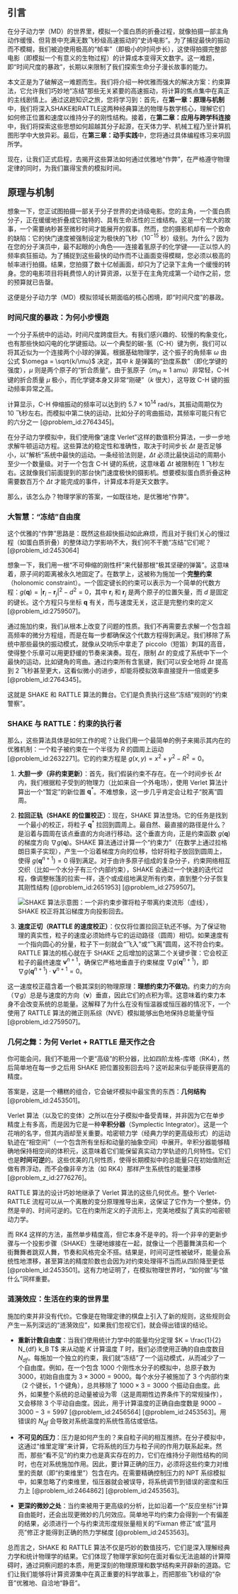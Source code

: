 ## 引言
在分子动力学（MD）的世界里，模拟一个蛋白质的折叠过程，就像拍摄一部主角动作缓慢、但背景中充满无数飞秒级高速振动的“史诗电影”。为了捕捉最快的振动而不模糊，我们被迫使用极高的“帧率”（即极小的时间步长），这使得拍摄完整部电影（即模拟一个有意义的生物过程）的计算成本变得天文数字。这一难题，即“时间尺度的暴政”，长期以来限制了我们探索生命分子漫长故事的能力。

本文正是为了破解这一难题而生。我们将介绍一种优雅而强大的解决方案：约束算法，它允许我们巧妙地“冻结”那些无关紧要的高速振动，将计算的焦点集中在真正的主线剧情上。通过这趟知识之旅，您将学习到：首先，在**第一章：原理与机制**中，我们将深入SHAKE和RATTLE这两种经典算法的物理与数学核心，理解它们如何修正位置和速度以维持分子的刚性结构。接着，在**第二章：应用与跨学科连接**中，我们将探索这些思想如何超越其分子起源，在天体力学、机械工程乃至计算机图形学中大放异彩。最后，在**第三章：动手实践**中，您将通过具体编程练习来巩固所学。

现在，让我们正式启程，去揭开这些算法如何通过优雅地“作弊”，在严格遵守物理定律的同时，为我们赢得宝贵的模拟时间。

## 原理与机制

想象一下，您正试图拍摄一部关于分子世界的史诗级电影。您的主角，一个蛋白质分子，正在缓缓地折叠成它独特的、具有生命活性的三维结构。这是一个宏大的故事，一个需要纳秒甚至微秒时间才能展开的叙事。然而，您的摄影机却有一个致命的缺陷：它的快门速度被强制设定为极快的飞秒（$10^{-15}$ 秒）级别。为什么？因为在您的分子演员中，最不起眼的小角色——连接着氢原子的化学键——正以惊人的频率疯狂振动。为了捕捉到这些最快的动作而不让画面变得模糊，您必须以极高的帧率进行拍摄。结果，您拍摄了数十亿帧画面，却只为了记录下主角一个缓慢的转身。您的电影项目将耗费惊人的计算资源，以至于在主角完成第一个动作之前，您的预算就已告罄。

这便是分子动力学（MD）模拟领域长期面临的核心困境，即“时间尺度”的暴政。

### 时间尺度的暴政：为何小步慢跑

一个分子系统中的运动，时间尺度跨度巨大。有我们感兴趣的、较慢的构象变化，也有那些快如闪电的化学键振动。以一个典型的碳-氢（C-H）键为例，我们可以将其近似为一个连接两个小球的弹簧。根据基础物理学，这个振子的角频率 $\omega$ 由公式 $\omega = \sqrt{k/\mu}$ 决定，其中 $k$ 是弹簧的“劲度系数”（即化学键的强度），$\mu$ 则是两个原子的“折合质量”。由于氢原子（$m_H \approx 1$ amu）非常轻，C-H 键的折合质量 $\mu$ 极小，而化学键本身又非常“刚硬”（$k$ 很大），这导致 C-H 键的振动频率异常之高。

计算显示，C-H 伸缩振动的频率可以达到约 $5.7 \times 10^{14}$ rad/s，其振动周期仅为 10 飞秒左右。而模拟中第二快的运动，比如分子的弯曲振动，其频率可能只有它的六分之一 [@problem_id:2764345]。

在分子动力学模拟中，我们使用像“速度 Verlet”这样的数值积分算法，一步一步地求解牛顿运动方程。这些算法的稳定性和准确性，取决于时间步长 $\Delta t$ 是否足够小，以“解析”系统中最快的运动。一条经验法则是，$\Delta t$ 必须比最快运动的周期小至少一个数量级。对于一个包含 C-H 键的系统，这意味着 $\Delta t$ 被限制在 1 飞秒左右。这就像我们前面提到的那台快门速度极快的摄影机。想要模拟蛋白质折叠这种需要数百万个 $\Delta t$ 才能完成的事件，计算成本将是天文数字。

那么，该怎么办？物理学家的答案，一如既往地，是优雅地“作弊”。

### 大智慧：“冻结”自由度

这个优雅的“作弊”思路是：既然这些超快振动如此麻烦，而且对于我们关心的慢过程（如蛋白质折叠）的整体动力学影响不大，我们何不干脆“冻结”它们呢？[@problem_id:2453064]

想象一下，我们用一根“不可伸缩的刚性杆”来代替那根“极其坚硬的弹簧”。这意味着，原子间的距离被永久地固定了。在数学上，这被称为施加一个**完整约束**（holonomic constraint）。一个固定键长的约束可以表示为一个简单的代数方程：$g(\mathbf{q}) = |\mathbf{r}_i - \mathbf{r}_j|^2 - d^2 = 0$，其中 $\mathbf{r}_i$ 和 $\mathbf{r}_j$ 是两个原子的位置矢量，而 $d$ 是固定的键长。这个方程只与坐标 $\mathbf{q}$ 有关，而与速度无关，这正是完整约束的定义 [@problem_id:2759507]。

通过施加约束，我们从根本上改变了问题的性质。我们不再需要去求解一个包含超高频率的微分方程组，而是在每一步都确保这个代数方程得到满足。我们移除了系统中那些最快的振动模式，就像从交响乐中拿走了 piccolo（短笛）刺耳的高音，使得整个乐章可以用更舒缓的节奏来演奏。现在，限制 $\Delta t$ 的变成了系统中下一个最快的运动，比如键角的弯曲。通过约束所有含氢键，我们可以安全地将 $\Delta t$ 提高到 2 飞秒甚至更大，这看似微小的进步，却能将模拟效率直接提升一倍或更多 [@problem_id:2764345]。

这就是 SHAKE 和 RATTLE 算法的舞台。它们是负责执行这些“冻结”规则的“约束警察”。

### SHAKE 与 RATTLE：约束的执行者

那么，这些算法具体是如何工作的呢？让我们用一个最简单的例子来揭示其内在的优雅机制：一个粒子被约束在一个半径为 $R$ 的圆周上运动 [@problem_id:2632271]。它的约束方程是 $g(x, y) = x^2 + y^2 - R^2 = 0$。

1.  **大胆一步（非约束更新）**：首先，我们假装约束不存在。在一个时间步长 $\Delta t$ 内，我们根据粒子受到的物理力（比如来自一个外电场），使用 Verlet 算法计算出一个“暂定”的新位置 $\mathbf{q}^{\ast}$。不难想象，这一步几乎肯定会让粒子“脱离”圆周。

2.  **拉回正轨（SHAKE 的位置校正）**：现在，SHAKE 算法登场。它的任务是找到一个最小的校正，将粒子 $\mathbf{q}^{\ast}$ 拉回到圆周上。最自然、最直接的路径是什么？是沿着与圆周在该点垂直的方向进行移动。这个垂直方向，正是约束函数 $g(\mathbf{q})$ 的梯度方向 $\nabla g(\mathbf{q})$。SHAKE 算法通过计算一个“约束力”（在数学上通过拉格朗日乘子实现），产生一个沿着梯度方向的位移，恰好将粒子放回到圆周上，使得 $g(\mathbf{q}^{n+1}) = 0$ 得到满足。对于由许多原子组成的复杂分子，约束网络相互交织（比如一个水分子有三个内部约束），SHAKE 会通过一个快速的迭代过程，像调整帐篷的拉索一样，逐个或成组地满足所有约束，直到整个分子恢复其刚性结构 [@problem_id:2651953] [@problem_id:2759507]。

    ![SHAKE 算法示意图：一个非约束步骤将粒子带离约束流形（虚线），SHAKE 校正将其沿梯度方向投影回去。](https://example.com/shake_diagram.png)

3.  **速度正切（RATTLE 的速度校正）**：仅仅将位置拉回正轨还不够。为了保证物理的真实性，粒子的速度必须始终与它的运动路径（圆周）相切。如果速度有一个指向圆心的分量，粒子下一刻就会“飞入”或“飞离”圆周，这不符合约束。RATTLE 算法的核心就在于 SHAKE 之后增加的这第二个关键步骤：它会校正粒子的最终速度 $\mathbf{v}^{n+1}$，确保它严格地垂直于约束梯度 $\nabla g(\mathbf{q}^{n+1})$，即 $\nabla g(\mathbf{q}^{n+1}) \cdot \mathbf{v}^{n+1} = 0$。

这一速度校正蕴含着一个极其深刻的物理原理：**理想约束力不做功**。约束力的方向（$\nabla g$）总是与速度的方向（$\mathbf{v}$）垂直，因此它们的点积为零。这意味着约束力本身不会改变系统的总能量。这解释了为什么在没有恒温器或恒压器的情况下，一个使用了 RATTLE 算法的微正则系综（NVE）模拟能够出色地保持总能量守恒 [@problem_id:2759507]。

### 几何之舞：为何 Verlet + RATTLE 是天作之合

你可能会问，我们不能用一个更“高级”的积分器，比如四阶龙格-库塔（RK4），然后简单地在每一步之后用 SHAKE 把位置投影回去吗？这听起来似乎能获得更高的精度。

答案是，这是一个糟糕的组合，它会破坏模拟中最宝贵的东西：**几何结构** [@problem_id:2453501]。

Verlet 算法（以及它的变体）之所以在分子模拟中备受青睐，并非因为它在单步精度上有多高，而是因为它是一种**辛积分器**（Symplectic Integrator）。这是一个花哨的名字，但其内涵却至关重要。哈密顿力学（经典力学的更高级形式）的运动轨迹在“相空间”（一个包含所有坐标和动量的抽象空间）中展开。辛积分器能够精确地保持相空间的体积元，这意味着它们能保留真实动力学轨迹的几何特性。它们也是**时间可逆**的。这些优美的几何性质，使得长期模拟中的总能量只在初始值附近做有界浮动，而不会像非辛方法（如 RK4）那样产生系统性的能量漂移 [@problem_z_id:2776276]。

RATTLE 算法的设计巧妙地继承了 Verlet 算法的这些几何优点。整个 Verlet-RATTLE 流程可以从一个离散的变分原理推导出来，这保证了它作为一个整体，仍然是辛的、时间可逆的。它在约束所定义的子流形上，完美地模拟了真实的哈密顿动力学。

而 RK4 这样的方法，虽然单步精度高，但它本身不是辛的。将一个非辛的更新步骤与一个投影步骤（SHAKE）生硬地嫁接在一起，就像让一个芭蕾舞演员和一个街舞舞者跳双人舞，节奏和风格完全不搭。结果是，时间可逆性被破坏，能量会系统性地漂移，甚至算法的精度阶数也会因为对约束处理得不当而从四阶降至更低 [@problem_id:2453501]。这有力地证明了，在模拟物理世界时，“如何做”与“做什么”同样重要。

### 涟漪效应：生活在约束的世界里

施加约束并非没有代价。它像是在物理定律的棋盘上引入了新的规则，这些规则会产生一系列深远的“涟漪效应”，如果我们忽视它们，就会得出错误的结论。

*   **重新计数自由度**：当我们使用统计力学中的能量均分定理 $K = \frac{1}{2} N_{df} k_B T$ 来从动能 $K$ 计算温度 $T$ 时，我们必须使用正确的自由度数目 $N_{df}$。每施加一个独立的约束，我们就“冻结”了一个运动模式，从而减少了一个自由度。例如，在一个包含 1000 个刚性水分子的模拟中，总原子数为 3000，初始自由度为 $3 \times 3000 = 9000$。每个水分子被施加了 3 个内部约束（2 个键长，1 个键角），总共移除了 $1000 \times 3 = 3000$ 个振动自由度。此外，如果整个系统的总动量被设为零（这是周期性边界条件下的常规操作），又会移除 3 个平动自由度。因此，用于计算温度的正确自由度数是 $9000 - 3000 - 3 = 5997$ [@problem_id:2456564] [@problem_id:2453563]。用错误的 $N_{df}$ 会导致对系统温度的系统性高估或低估。

*   **不可见的压力**：压力是如何产生的？来自粒子间的相互推挤。在分子模拟中，这通过“维里定理”来计算，它将系统的压力与粒子间的作用力联系起来。然而，那些“看不见”的约束力也是真实存在的力，它们在维持分子刚性结构的同时，也在对系统施加作用。因此，要计算正确的压力，必须将这些约束力对维里的贡献（即“约束维里”）包含在内。在需要精确控制压力的 NPT 系综模拟中，如果忽略了约束维里，恒压器就会被误导，将系统调节到错误的密度和压力上 [@problem_id:2464862] [@problem_id:2453563]。

*   **更深的微妙之处**：当约束被用于更高级的分析，比如沿着一个“反应坐标”计算自由能时，还会出现更微妙的几何效应。简单地平均约束力会得到一个有偏差的结果，必须进行一个与约束流形度规张量相关的“Fixman 修正”或“蓝月亮”修正才能得到正确的热力学梯度 [@problem_id:2453563]。

总而言之，SHAKE 和 RATTLE 算法不仅是巧妙的数值技巧，它们是深入理解经典力学和统计物理学的结果。它们体现了物理学家如何在面对看似无法逾越的计算障碍时，通过洞察问题的本质，用更深刻的物理原理和数学结构来开辟新的道路。它们让我们能够将计算资源集中在真正重要的科学故事上，而把那些飞秒级的“杂音”优雅地、自洽地“静音”。